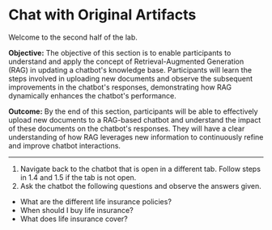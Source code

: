 # Chat with Original Artifacts

Welcome to the second half of the lab. 

**Objective:**
The objective of this section is to enable participants to understand and apply the concept of Retrieval-Augmented Generation (RAG) in updating a chatbot's knowledge base. Participants will learn the steps involved in uploading new documents and observe the subsequent improvements in the chatbot's responses, demonstrating how RAG dynamically enhances the chatbot's performance. 

**Outcome:**
By the end of this section, participants will be able to effectively upload new documents to a RAG-based chatbot and understand the impact of these documents on the chatbot's responses. They will have a clear understanding of how RAG leverages new information to continuously refine and improve chatbot interactions.
________

1. Navigate back to the chatbot that is open in a different tab. Follow steps in 1.4 and 1.5 if the tab is not open.
2. Ask the chatbot the following questions and observe the answers given. 
* What are the different life insurance policies?
* When should I buy life insurance? 
* What does life insurance cover?



